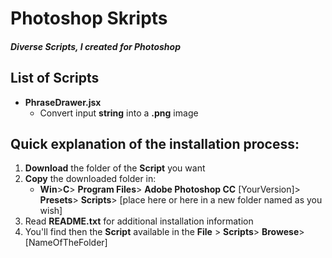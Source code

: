 # Photoshop Skripts
##### Diverse Scripts, I created for Photoshop

## List of Scripts
- **PhraseDrawer.jsx**
  - Convert input **string** into a **.png** image
  

## Quick explanation of the installation process:
1. **Download** the folder of the **Script** you want
2. **Copy** the downloaded folder in:
   - **Win**>**C**> **Program Files**> **Adobe Photoshop CC** [YourVersion]> **Presets**> **Scripts**> [place here or here in a new folder named as you wish]
3. Read **README.txt** for additional installation information 
4. You'll find then the **Script** available in the **File** > **Scripts**> **Browese**> [NameOfTheFolder]

